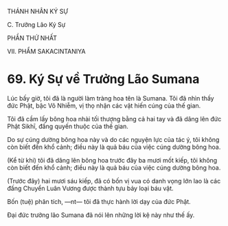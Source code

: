 THÁNH NHÂN KÝ SỰ

C. Trưởng Lão Ký Sự

PHẦN THỨ NHẤT

VII. PHẨM SAKACINTANIYA

# 69. Ký Sự về Trưởng Lão Sumana

Lúc bấy giờ, tôi đã là người làm tràng hoa tên là Sumana. Tôi đã nhìn thấy đức Phật, bậc Vô Nhiễm, vị thọ nhận các vật hiến cúng của thế gian.

Tôi đã cầm lấy bông hoa nhài tối thượng bằng cả hai tay và đã dâng lên đức Phật Sikhī, đấng quyến thuộc của thế gian.

Do sự cúng dường bông hoa này và do các nguyện lực của tác ý, tôi không còn biết đến khổ cảnh; điều này là quả báu của việc cúng dường bông hoa.

(Kể từ khi) tôi đã dâng lên bông hoa trước đây ba mươi mốt kiếp, tôi không còn biết đến khổ cảnh; điều này là quả báu của việc cúng dường bông hoa.

(Trước đây) hai mươi sáu kiếp, đã có bốn vị vua có danh vọng lớn lao là các đấng Chuyển Luân Vương được thành tựu bảy loại báu vật.

Bốn (tuệ) phân tích, ―nt― tôi đã thực hành lời dạy của đức Phật.

Đại đức trưởng lão Sumana đã nói lên những lời kệ này như thế ấy.
